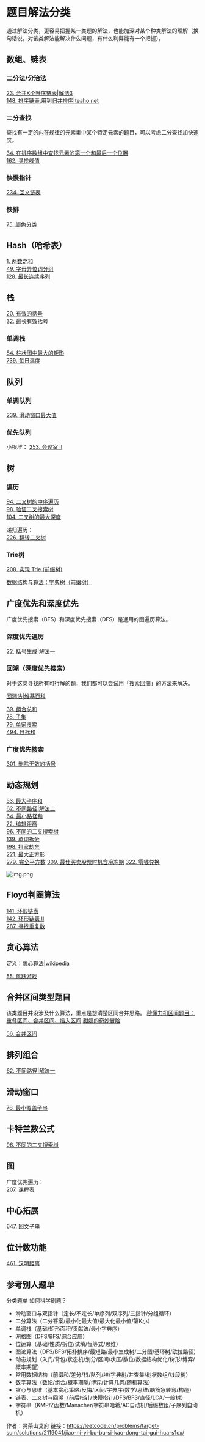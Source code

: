 # 题目解法分类

通过解法分类，更容易把握某一类题的解法，也能加深对某个种类解法的理解（换句话说，对该类解法能解决什么问题，有什么利弊能有一个把握）。

## 数组、链表

### 二分法/分治法

[23. 合并K个升序链表|解法3](src/main/java/net/teaho/algorhythm/leetcode/alg023mergeKLists/Solution3.java)  
[148. 排序链表](src/main/java/net/teaho/algorhythm/leetcode/alg148/Solution.java),用到[归并排序|teaho.net](https://java-api-learning.gitbook.teaho.net/book/algorithm/merge_sort.html)

### 二分查找

查找有一定的内在规律的元素集中某个特定元素的题目，可以考虑二分查找加快速度。

[34. 在排序数组中查找元素的第一个和最后一个位置](src/main/java/net/teaho/algorhythm/leetcode/alg034/Solution.java)  
[162. 寻找峰值](src/main/java/net/teaho/algorhythm/leetcode/alg162/Solution.java)

### 快慢指针

[234. 回文链表](src/main/java/net/teaho/algorhythm/leetcode/alg234/Solution.java)

### 快排

[75. 颜色分类](src/main/java/net/teaho/algorhythm/leetcode/alg075/Solution.java)


## Hash（哈希表）

[1. 两数之和](src/main/java/net/teaho/algorhythm/leetcode/alg001twoSum/Solution.java)  
[49. 字母异位词分组](src/main/java/net/teaho/algorhythm/leetcode/alg049/Solution.java)  
[128. 最长连续序列](src/main/java/net/teaho/algorhythm/leetcode/alg128/Solution.java)  


## 栈

[20. 有效的括号](src/main/java/net/teaho/algorhythm/leetcode/alg020validParentheses/Solution.java)  
[32. 最长有效括号](src/main/java/net/teaho/algorhythm/leetcode/alg032longestValidParentheses/Solution2.java)  

### 单调栈

[84. 柱状图中最大的矩形](src/main/java/net/teaho/algorhythm/leetcode/alg084/Solution.java)  
[739. 每日温度](src/main/java/net/teaho/algorhythm/leetcode/alg739/Solution.java)  

## 队列

### 单调队列

[239. 滑动窗口最大值](src/main/java/net/teaho/algorhythm/leetcode/alg239/Solution.java)


### 优先队列

小根堆：
[253. 会议室 II](src/main/java/net/teaho/algorhythm/leetcode/alg253/Solution.java)

## 树

### 遍历

[94. 二叉树的中序遍历](src/main/java/net/teaho/algorhythm/leetcode/alg094/Solution.java)  
[98. 验证二叉搜索树](src/main/java/net/teaho/algorhythm/leetcode/alg098/Solution.java)  
[104. 二叉树的最大深度](src/main/java/net/teaho/algorhythm/leetcode/alg104/Solution.java)

递归遍历：  
[226. 翻转二叉树](src/main/java/net/teaho/algorhythm/leetcode/alg226/Solution.java)

### Trie树

[208. 实现 Trie (前缀树)](src/main/java/net/teaho/algorhythm/leetcode/alg208/Trie.java)

[数据结构与算法：字典树（前缀树）](https://zhuanlan.zhihu.com/p/28891541)

## 广度优先和深度优先

广度优先搜索（BFS）和深度优先搜索（DFS）是通用的图遍历算法。

### 深度优先遍历

[22. 括号生成|解法一](src/main/java/net/teaho/algorhythm/leetcode/alg022/Solution.java)


### 回溯（深度优先搜索）

对于这类寻找所有可行解的题，我们都可以尝试用「搜索回溯」的方法来解决。  

[回溯法|维基百科](https://zh.wikipedia.org/zh-hans/%E5%9B%9E%E6%BA%AF%E6%B3%95)  

[39. 组合总和](src/main/java/net/teaho/algorhythm/leetcode/alg039combinationSum/Solution.java)  
[78. 子集](src/main/java/net/teaho/algorhythm/leetcode/alg078/Solution.java)  
[79. 单词搜索](src/main/java/net/teaho/algorhythm/leetcode/alg079/Solution.java)  
[494. 目标和](src/main/java/net/teaho/algorhythm/leetcode/alg494/Solution.java)  


### 广度优先搜索

[301. 删除无效的括号](src/main/java/net/teaho/algorhythm/leetcode/alg301/Solution1.java)


## 动态规划

[53. 最大子序和](src/main/java/net/teaho/algorhythm/leetcode/alg053/Solution.java)  
[62. 不同路径|解法二](src/main/java/net/teaho/algorhythm/leetcode/alg062/Solution2.java)  
[64. 最小路径和](src/main/java/net/teaho/algorhythm/leetcode/alg064minimumPathSum/Solution.java)  
[72. 编辑距离](src/main/java/net/teaho/algorhythm/leetcode/alg072/Solution.java)  
[96. 不同的二叉搜索树](src/main/java/net/teaho/algorhythm/leetcode/alg096/Solution.java)  
[139. 单词拆分](src/main/java/net/teaho/algorhythm/leetcode/alg139/Solution.java)  
[198. 打家劫舍](src/main/java/net/teaho/algorhythm/leetcode/alg198houseRobber/Solution.java)  
[221. 最大正方形](src/main/java/net/teaho/algorhythm/leetcode/alg221maximalSquare/Solution.java)  
[279. 完全平方数](src/main/java/net/teaho/algorhythm/leetcode/alg279/Solution.java)
[309. 最佳买卖股票时机含冷冻期](src/main/java/net/teaho/algorhythm/leetcode/alg309/Solution.java)
[322. 零钱兑换](src/main/java/net/teaho/algorhythm/leetcode/alg322/Solution.java)

![img.png](img.png)

## Floyd判圈算法

[141. 环形链表](src/main/java/net/teaho/algorhythm/leetcode/alg141/Solution.java)  
[142. 环形链表 II](src/main/java/net/teaho/algorhythm/leetcode/alg142/Solution.java)  
[287. 寻找重复数](src/main/java/net/teaho/algorhythm/leetcode/alg287/Solution.java)  
 
## 贪心算法

定义：[贪心算法|wikipedia](https://zh.wikipedia.org/wiki/%E8%B4%AA%E5%BF%83%E7%AE%97%E6%B3%95)  

[55. 跳跃游戏](src/main/java/net/teaho/algorhythm/leetcode/alg55jumpGame/Solution.java)  


## 合并区间类型题目

该类题目并没涉及什么算法，重点是想清楚区间合并思路。
[秒懂力扣区间题目：重叠区间、合并区间、插入区间|甜姨的奇妙冒险](https://mp.weixin.qq.com/s/ioUlNa4ZToCrun3qb4y4Ow)

[56. 合并区间](src/main/java/net/teaho/algorhythm/leetcode/alg56mergeIntervals/Solution.java)  

## 排列组合

[62. 不同路径|解法一](src/main/java/net/teaho/algorhythm/leetcode/alg062/Solution1.java)

## 滑动窗口

[76. 最小覆盖子串](src/main/java/net/teaho/algorhythm/leetcode/alg076/Solution.java)  



## 卡特兰数公式

[96. 不同的二叉搜索树](src/main/java/net/teaho/algorhythm/leetcode/alg096/Solution.java)  

## 图

广度优先遍历：  
[207. 课程表](src/main/java/net/teaho/algorhythm/leetcode/alg207/Solution.java)  

 
## 中心拓展

[647. 回文子串](cpp/alg647/main.cpp)  

## 位计数功能

[461. 汉明距离](src/main/java/net/teaho/algorhythm/leetcode/alg461/Solution.java)

## 参考别人题单

分类题单
如何科学刷题？

* 滑动窗口与双指针（定长/不定长/单序列/双序列/三指针/分组循环）
* 二分算法（二分答案/最小化最大值/最大化最小值/第K小）
* 单调栈（基础/矩形面积/贡献法/最小字典序）
* 网格图（DFS/BFS/综合应用）
* 位运算（基础/性质/拆位/试填/恒等式/思维）
* 图论算法（DFS/BFS/拓扑排序/最短路/最小生成树/二分图/基环树/欧拉路径）
* 动态规划（入门/背包/状态机/划分/区间/状压/数位/数据结构优化/树形/博弈/概率期望）
* 常用数据结构（前缀和/差分/栈/队列/堆/字典树/并查集/树状数组/线段树）
* 数学算法（数论/组合/概率期望/博弈/计算几何/随机算法）
* 贪心与思维（基本贪心策略/反悔/区间/字典序/数学/思维/脑筋急转弯/构造）
* 链表、二叉树与回溯（前后指针/快慢指针/DFS/BFS/直径/LCA/一般树）
* 字符串（KMP/Z函数/Manacher/字符串哈希/AC自动机/后缀数组/子序列自动机）

作者：灵茶山艾府
链接：https://leetcode.cn/problems/target-sum/solutions/2119041/jiao-ni-yi-bu-bu-si-kao-dong-tai-gui-hua-s1cx/